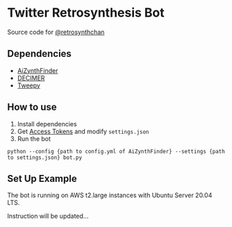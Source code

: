# Twitter Retrosynthesis Bot
Source code for [@retrosynthchan](https://twitter.com/retrosynthchan)

## Dependencies
- [AiZynthFinder](https://github.com/MolecularAI/aizynthfinder/)
- [DECIMER](https://github.com/Kohulan/DECIMER-Image_Transformer)
- [Tweepy](https://www.tweepy.org/)

## How to use
1. Install dependencies
2. Get [Access Tokens](https://developer.twitter.com/ja/docs/basics/authentication/guides/access-tokens) and modify `settings.json`
3. Run the bot

```
python --config {path to config.yml of AiZynthFinder} --settings {path to settings.json} bot.py
```

## Set Up Example
The bot is running on AWS t2.large instances with Ubuntu Server 20.04 LTS.

Instruction will be updated...
